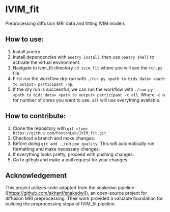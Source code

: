 # IVIM_fit

Preprocessing diffusion MRI data and fitting IVIM models

## How to use:

  1. Install poetry
  2. Install dependencies with `poetry install`, then use `poetry shell` to activate the virtual environment.
  3. Navigate to ivim_fit directory `cd ivim_fit` where you will see the `run.py` file.
  4. First run the workflow dry-run with `./run.py <path to bids data> <path to output> participant -np`.
  5. If the dry run is successful, we can run the workflow with `./run.py <path to bids data> <path to output> participant -c all`. Where `-c` is for number of cores you want to use. `all` will use everything available.

## How to contribute:

  1. Clone the repository with `git clone https://github.com/PostonLab/IVIM_fit.git`
  2. Checkout a branch and make changes.
  3. Before doing `git add .`, run `poe quality`. This will automatically run formatting and make necessary changes. 
  4. If everything looks pretty, proceed with pushing changes. 
  5. Go to github and make a pull request for your changes. 

## Acknowledgement 

This project utilizes code adapted from the snakedwi pipeline ([https://github.com/akhanf/snakedwi]), an open-source project for diffusion MRI preprocessing. Their work provided a valuable foundation for building the preprocessing steps of IVIM_fit pipeline.